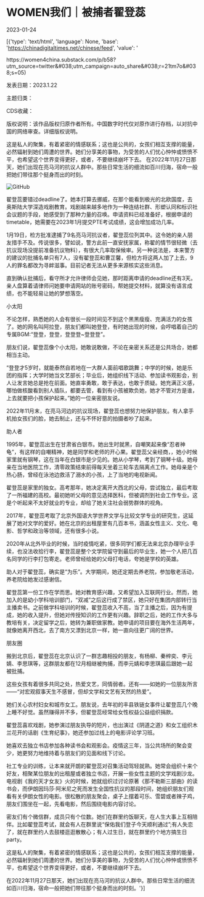 # WOMEN我们｜被捕者翟登蕊

2023-01-24

[{'type': 'text/html', 'language': None, 'base': 'https://chinadigitaltimes.net/chinese/feed', 'value': '

<div class="su-spoiler-title)

标题：被捕者翟登蕊

作者：四尺

编辑：坦纳

来源：<a href="https://women4china.substack.com/p/b58?utm_source=twitter&#038;utm_campaign=auto_share&#038;r=21tm7o&#038;s=05)

发表日期：2023.1.22

主题归类：

CDS收藏：

版权说明：该作品版权归原作者所有。中国数字时代仅对原作进行存档，以对抗中国的网络审查。详细版权说明。





这是私人的聚集，有着紧密的情感联系；这也是公共的，女孩们相互支撑的能量，必然辐射到她们周遭的世界。她们分享美的事物，为受苦的人们忧心忡忡或愤愤不平，也希望这个世界变得更好，或者，不要继续崩坏下去。 在2022年11月27日那天，她们出现在亮马河的抗议人群中。那些日常生活的细流如百川归海，宿命一般把她们带往那个挺身而出的时刻。

![GitHub](https://chinadigitaltimes.net/chinese/files/2023/01/post-692292-63cf3ec05d9f8.)

翟登蕊要错过deadline了。她本打算去挪威，在那个能看到极光的北欧国度，去奥斯陆大学深造戏剧教育。戏剧越来越多地作为一种连结社群、形塑认同和标识社会议题的手段，她感受到了那种力量的召唤。申请资料已经准备好，根据申请的timetable，她需要在2023年1月提交PTE考试成绩，这会增加成功几率。

1月19日，检方批准逮捕了9名亮马河抗议者，翟登蕊位列其中。这令她的亲人朋友措手不及。传说很多，譬如说，警方此前一直安抚家属，称翟的情节很轻微（去抗议现场没提前准备抗议物料），有很大几率取保候审。另一种说法是，本来警方的建议的批捕名单只有7人，没有翟登蕊和曹芷馨，但检方将这两人加了上去，9人的罪名都改为寻衅滋事。目前记者无法从更多来源核实这些消息。

直到确认批捕后，看守所才允许律师会见她，那时距离申请的deadline还有3天。亲人盘算着请律师问她要申请网站的账号密码，帮她提交材料，就算没有语言成绩，也不能轻易让她的梦想落空。

小太阳

不论怎样，熟悉她的人会有很长一段时间见不到这个黑黑瘦瘦、充满活力的女孩了。她的网名叫阿拉登，朋友们都叫她登登，有时她出现的时候，会哼唱着自己的专属BGM:“登登，登登，登登登~登登登”。

朋友们说，翟登蕊像个小太阳，她敢说敢做，不论在亲密关系还是公共场合，她都相当主动。

“登登才5岁时，就能泰然自若地在一大群人面前唱歌跳舞；中学的时候，她是乐团的指挥；大学时她当文艺部长；毕业后，她组织线下活动、参加读书观影会，别人让发言她总是抢在前面。她直率勇敢，敢于表达，也敢于质疑。她充满正义感，哪怕做核酸看到别人插队，都要去管，看到有小孩被欺负她，她才不管对方是谁，上去就要把小孩保护起来。”她的一位亲密朋友说。

2022年11月末，在亮马河边的抗议现场，翟登蕊也想努力地保护朋友。有人拿手机拍女孩们的脸，她去制止，还与不怀好意的拍摄者吵了起来。

助人者

1995年，翟登蕊出生在甘肃省白银市。她出生时就黑，自嘲笑起来像“忍者神龟”，有这样的自嘲精神，她是同学和老师的开心果。翟登蕊父亲经商，，她小时候家里就有钢琴，这在当年在白银市是少见的。她从小学琴，考到了钢琴十级。她母亲在当地医院工作，清零政策结束前得每天坐着三轮车去隔离点工作。她母亲是个热心肠，曾经在泳池边救活了溺水的小孩，上了当地的电视新闻。

翟登蕊是家里的独女。高考那年，她决定离开大西北的父母，尝试独立，最后考取了一所福建的高校。最初她听父母的意见选择医科，但被调剂到社会工作专业。这是个听起来不太好就业的专业，却给了她关注社会弱势群体的视角。

2017年，翟登蕊考取了北京外国语大学世界文学与比较文学专业的研究生，这延展了她对文学的爱好。她在北京的出租屋里有几百本书，涵盖女性主义、文化、电影、哲学和政治等领域，还有很多小说。

2020年从北外毕业的时候，当时疫情吃紧，很多同学们都无法来北京办理毕业手续，也没法收拾行李，翟登蕊是整个文学院留守到最后的毕业生，她一个人把几百名同学的行李打包寄走。老师曾经给她的父母打电话，夸她是学校的英雄。

助人对于翟登蕊，确实是“为乐”。大学期间，她还定期去养老院，参加敬老活动，养老院给她发过感谢信。

翟登蕊第一份工作在学而思。她对教育感兴趣，又希望加入互联网行业。然而，她加入的是幼小学科培训部门，“双减”之后这行成了禁区，她只好在集团内部转行当主播卖书。之前做学科培训的时候，翟登蕊收入不高，当了主播之后，因为有提成，她的收入提升，但她对传授知识的工作更有兴趣。辞职之后，她的工作大多与教培有关，决定留学之后，她转为兼职做家教。她申请的项目要在海外生活两年，就像她离开西北，去了南方又漂到北京一样，她一直向往更广阔的世界。

朋友圈

搬到北京后，翟登蕊在北京认识了一群志趣相投的朋友，有杨柳、秦梓奕、李元婧、李思琪等，这群朋友都在12月相继被拘捕，而李元婧和李思琪最后跟她一起被批捕。

这些女孩有着很多共同之处，热爱文艺，同情弱者。还有——如她的一位朋友所言——“对宏观叙事天生不感冒，但却文学和文艺有天然的热爱”。

她们关心农村妇女和城市女工。朋友说，去年初的丰县铁链女事件让翟登蕊几个晚上睡不好觉。虽然赚得并不多，但翟登蕊经常给女性权益公益组织捐款。

翟登蕊喜欢戏剧，她参演过朋友执导的短片，也出演过《阴道之道》和女工组织木兰花开的话剧《生育纪事》，她还参加过线上的电影评论学习班。

她喜欢去独立书店参加各种读书会和观影会。疫情这三年，当公共场所的聚会变少，她更努力地维持着与朋友们的见面和线下讨论。

社工专业的训练，让本来就开朗的翟登蕊对召集活动驾轻就熟。她常会组织十来个好友，相聚某位朋友的出租屋或者独立书店，开展一些女性主题的文学戏剧沙龙。电视剧《我的天才女友》火的时候，她就组织过讨论原著《那不勒斯三部曲》的读书会，而伊朗因玛莎·阿米尼之死而发生全国性抗议的那段时间，她组织朋友们观看有关伊朗女性的电影。很松散的朋友聚会，桌子上摆着可乐、雪碧或者辣子鸡，朋友们围坐在一起，先看电影，然后围绕电影内容讨论。

密友们有个微信群，成员只有个位数。她们在群里约饭聊天，在人生大事上互相陪伴。比如翟登蕊考试，就会有人在群里说“保佑我们登子今天顺利通过”;有人失恋了，就在群里约人去鼓楼逛逛散散心；有人过生日，就在群里约个地方搞生日party。

这是私人的聚集，有着紧密的情感联系；这也是公共的，女孩们相互支撑的能量，必然辐射到她们周遭的世界。她们分享美的事物，为受苦的人们忧心忡忡或愤愤不平，也希望这个世界变得更好，或者，不要继续崩坏下去。

在2022年11月27日那天，她们出现在亮马河的抗议人群中。那些日常生活的细流如百川归海，宿命一般把她们带往那个挺身而出的时刻。'}]